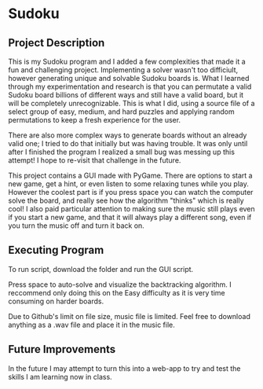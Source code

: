 # Sudoku

## Project Description

This is my Sudoku program and I added a few complexities that made it a fun and challenging project. Implementing a solver wasn't too difficiult, however generating unique and solvable Sudoku boards is. What I learned through my experimentation and research is that you can permutate a valid Sudoku board billions of different ways and still have a valid board, but it will be completely unrecognizable. This is what I did, using a source file of a select group of easy, medium, and hard puzzles and applying random permutations to keep a fresh experience for the user.

There are also more complex ways to generate boards without an already valid one; I tried to do that initially but was having trouble. It was only until after I finished the program I realized a small bug was messing up this attempt! I hope to re-visit that challenge in the future.

This project contains a GUI made with PyGame. There are options to start a new game, get a hint, or even listen to some relaxing tunes while you play. However the coolest part is if you press space you can watch the computer solve the board, and really see how the algorithm "thinks" which is really cool! I also paid particular attention to making sure the music still plays even if you start a new game, and that it will always play a different song, even if you turn the music off and turn it back on.

## Executing Program

To run script, download the folder and run the GUI script.

Press space to auto-solve and visualize the backtracking algorithm. I reccommend only doing this on the Easy difficulty as it is very time consuming on harder boards.

Due to Github's limit on file size, music file is limited. Feel free to download anything as a .wav file and place it in the music file.

## Future Improvements

In the future I may attempt to turn this into a web-app to try and test the skills I am learning now in class.
